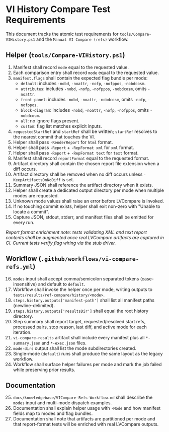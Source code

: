 ﻿# VI History Compare Test Requirements

This document tracks the atomic test requirements for `tools/Compare-VIHistory.ps1` and the
`Manual VI Compare (refs)` workflow.

## Helper (`tools/Compare-VIHistory.ps1`)

1. Manifest shall record `mode` equal to the requested value.
2. Each comparison entry shall record `mode` equal to the requested value.
3. `manifest.flags` shall contain the expected flag bundle per mode:
   - `default`: includes `-nobd`, `-noattr`, `-nofp`, `-nofppos`, `-nobdcosm`.
   - `attributes`: includes `-nobd`, `-nofp`, `-nofppos`, `-nobdcosm`, omits `-noattr`.
   - `front-panel`: includes `-nobd`, `-noattr`, `-nobdcosm`, omits `-nofp`, `-nofppos`.
   - `block-diagram`: includes `-nobd`, `-noattr`, `-nofp`, `-nofppos`, omits `-nobdcosm`.
   - `all`: no ignore flags present.
   - `custom`: flag list matches explicit inputs.
4. `requestedStartRef` and `startRef` shall be written; `startRef` resolves to the nearest commit that touches the VI.
5. Helper shall pass `-RenderReport` for `html` format.
6. Helper shall pass `-Report` + `-RepFormat xml` for `xml` format.
7. Helper shall pass `-Report` + `-RepFormat text` for `text` format.
8. Manifest shall record `reportFormat` equal to the requested format.
9. Artifact directory shall contain the chosen report file extension when a diff occurs.
10. Artifact directory shall be removed when no diff occurs unless `-KeepArtifactsOnNoDiff` is set.
11. Summary JSON shall reference the artifact directory when it exists.
12. Helper shall create a dedicated output directory per mode when multiple modes are requested.
13. Unknown mode values shall raise an error before LVCompare is invoked.
14. If no touching commit exists, helper shall exit non-zero with "Unable to locate a commit".
15. Capture JSON, stdout, stderr, and manifest files shall be emitted for every run.

*Report format enrichment note: tests validating XML and text report contents shall be augmented once
real LVCompare artifacts are captured in CI. Current tests verify flag wiring via the stub driver.*

## Workflow (`.github/workflows/vi-compare-refs.yml`)

16. `modes` input shall accept comma/semicolon separated tokens (case-insensitive) and default to `default`.
17. Workflow shall invoke the helper once per mode, writing outputs to `tests/results/ref-compare/history/<mode>`.
18. `steps.history.outputs['manifest-path']` shall list all manifest paths (newline-delimited).
19. `steps.history.outputs['resultsDir']` shall equal the root history directory.
20. Step summary shall report target, requested/resolved start refs, processed pairs, stop reason, last diff, and active mode for each iteration.
21. `vi-compare-results` artifact shall include every manifest plus all `*-summary.json` and `*-exec.json` files.
22. `mode-dirs` output shall list the mode subdirectories created.
23. Single-mode (`default`) runs shall produce the same layout as the legacy workflow.
24. Workflow shall surface helper failures per mode and mark the job failed while preserving prior results.

## Documentation

25. `docs/knowledgebase/VICompare-Refs-Workflow.md` shall describe the `modes` input and multi-mode dispatch examples.
26. Documentation shall explain helper usage with `-Mode` and how manifest fields map to modes and flag bundles.
27. Documentation shall note that artifacts are partitioned per mode and that report-format tests will be enriched with real LVCompare outputs.
